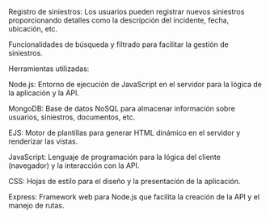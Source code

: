 Registro de siniestros: Los usuarios pueden registrar nuevos siniestros proporcionando detalles como la descripción del incidente, fecha, ubicación, etc.

Funcionalidades de búsqueda y filtrado para facilitar la gestión de siniestros.


Herramientas utilizadas:

Node.js: Entorno de ejecución de JavaScript en el servidor para la lógica de la aplicación y la API.

MongoDB: Base de datos NoSQL para almacenar información sobre usuarios, siniestros, documentos, etc.

EJS: Motor de plantillas para generar HTML dinámico en el servidor y renderizar las vistas.

JavaScript: Lenguaje de programación para la lógica del cliente (navegador) y la interacción con la API.

CSS: Hojas de estilo para el diseño y la presentación de la aplicación.

Express: Framework web para Node.js que facilita la creación de la API y el manejo de rutas.


